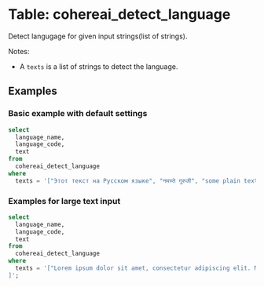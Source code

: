 # Table: cohereai_detect_language

Detect langugage for given input strings(list of strings).

Notes:
* A `texts` is a list of strings to detect the language.

## Examples

### Basic example with default settings

```sql
select
  language_name,
  language_code,
  text
from
  cohereai_detect_language
where
  texts = '["Этот текст на Русском языке", "नमस्ते गुरुजी", "some plain text"]';
```

### Examples for large text input

```sql
select
  language_name,
  language_code,
  text
from
  cohereai_detect_language
where
  texts = '["Lorem ipsum dolor sit amet, consectetur adipiscing elit. Mauris vitae ex vitae enim aliquam feugiat ac vel arcu. Nunc pretium nisi sed finibus fermentum.", "Привет! Как дела? Я надеюсь, что у тебя все хорошо. Это тестовый текст на русском языке.", "Bonjour à tous! Jespère que vous allez bien. Ceci est un texte de test en français.", "¡Hola a todos! Espero que estén bien. Este es un texto de prueba en español.", "こんにちは！元気ですか？これは日本語のテストテキストです。"
]';
```
